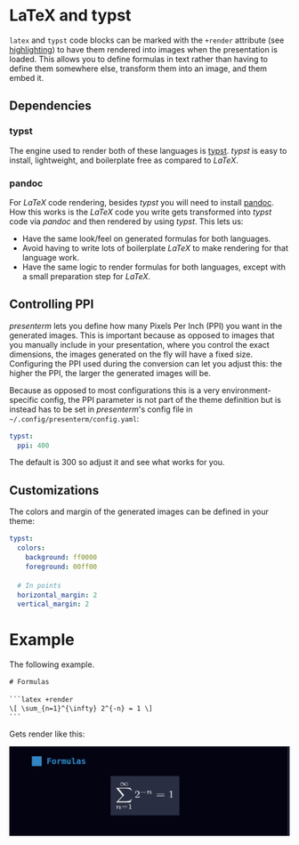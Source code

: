 # LaTeX and typst

`latex` and `typst` code blocks can be marked with the `+render` attribute (see [highlighting](/docs/highlightingi.md)) 
to have them rendered into images when the presentation is loaded. This allows you to define formulas in text rather 
than having to define them somewhere else, transform them into an image, and them embed it.

## Dependencies

### typst

The engine used to render both of these languages is [typst](https://github.com/typst/typst). _typst_ is easy to 
install, lightweight, and boilerplate free as compared to _LaTeX_.

### pandoc

For _LaTeX_ code rendering, besides _typst_ you will need to install [pandoc](https://github.com/jgm/pandoc). How this 
works is the _LaTeX_ code you write gets transformed into _typst_ code via _pandoc_ and then rendered by using _typst_. 
This lets us:
* Have the same look/feel on generated formulas for both languages.
* Avoid having to write lots of boilerplate _LaTeX_ to make rendering for that language work.
* Have the same logic to render formulas for both languages, except with a small preparation step for _LaTeX_.

## Controlling PPI

_presenterm_ lets you define how many Pixels Per Inch (PPI) you want in the generated images. This is important because 
as opposed to images that you manually include in your presentation, where you control the exact dimensions, the images 
generated on the fly will have a fixed size. Configuring the PPI used during the conversion can let you adjust this: the 
higher the PPI, the larger the generated images will be.

Because as opposed to most configurations this is a very environment-specific config, the PPI parameter is not part of 
the theme definition but is instead has to be set in _presenterm_'s config file in `~/.config/presenterm/config.yaml`:

```yaml
typst:
  ppi: 400
```

The default is 300 so adjust it and see what works for you.

## Customizations

The colors and margin of the generated images can be defined in your theme:

```yaml
typst:
  colors:
    background: ff0000
    foreground: 00ff00

  # In points
  horizontal_margin: 2
  vertical_margin: 2
```

# Example

The following example.

~~~
# Formulas

```latex +render
\[ \sum_{n=1}^{\infty} 2^{-n} = 1 \]
```
~~~

Gets render like this:

![](/assets/formula.png)
